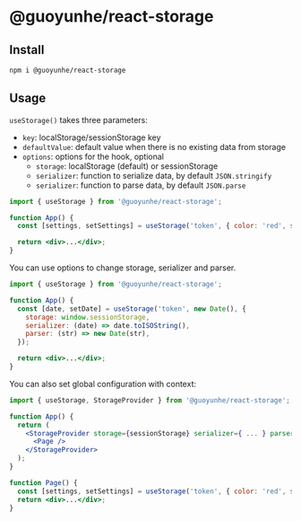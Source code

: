 # @guoyunhe/react-storage

## Install

```bash
npm i @guoyunhe/react-storage
```

## Usage

`useStorage()` takes three parameters:

- `key`: localStorage/sessionStorage key
- `defaultValue`: default value when there is no existing data from storage
- `options`: options for the hook, optional
  - `storage`: localStorage (default) or sessionStorage
  - `serializer`: function to serialize data, by default `JSON.stringify`
  - `serializer`: function to parse data, by default `JSON.parse`

```jsx
import { useStorage } from '@guoyunhe/react-storage';

function App() {
  const [settings, setSettings] = useStorage('token', { color: 'red', size: 20 });

  return <div>...</div>;
}
```

You can use options to change storage, serializer and parser.

```jsx
import { useStorage } from '@guoyunhe/react-storage';

function App() {
  const [date, setDate] = useStorage('token', new Date(), {
    storage: window.sessionStorage,
    serializer: (date) => date.toISOString(),
    parser: (str) => new Date(str),
  });

  return <div>...</div>;
}
```

You can also set global configuration with context:

```jsx
import { useStorage, StorageProvider } from '@guoyunhe/react-storage';

function App() {
  return (
    <StorageProvider storage={sessionStorage} serializer={ ... } parser={ ... }>
      <Page />
    </StorageProvider>
  );
}

function Page() {
  const [settings, setSettings] = useStorage('token', { color: 'red', size: 20 });
  return <div>...</div>;
}
```

